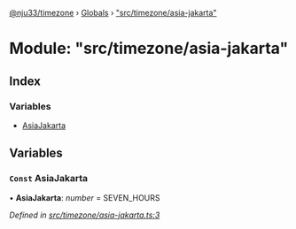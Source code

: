 [@nju33/timezone](../README.md) › [Globals](../globals.md) › ["src/timezone/asia-jakarta"](_src_timezone_asia_jakarta_.md)

# Module: "src/timezone/asia-jakarta"

## Index

### Variables

* [AsiaJakarta](_src_timezone_asia_jakarta_.md#const-asiajakarta)

## Variables

### `Const` AsiaJakarta

• **AsiaJakarta**: *number* = SEVEN_HOURS

*Defined in [src/timezone/asia-jakarta.ts:3](https://github.com/nju33/timezone/blob/c9267a7/src/timezone/asia-jakarta.ts#L3)*
